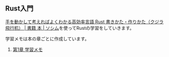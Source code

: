 ## Rust入門

[手を動かして考えればよくわかる高効率言語 Rust 書きかた・作りかた（クジラ飛行机） \| 書籍 本 \| ソシム](https://www.socym.co.jp/book/1351)を使ってRustの学習をしていきます。

学習メモは本の章ごとに作成しています。

1. [第1章 学習メモ](./ch1_note.md)